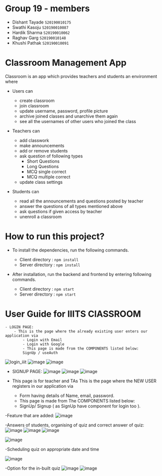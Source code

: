 # Group 19 - members
- Dishant Tayade `S20190010175`
- Swathi Kasoju `S20190010087`
- Hardik Sharma `S20190010062`
- Raghav Garg `S20190010148`
- Khushi Pathak `S20190010091`

# Classroom Management App

Classroom is an app which provides teachers and students an environment where 
- Users can
    - create classroom
    - join classroom
    - update username, password, profile picture
    - archive joined classes and unarchive them again
    - see all the usernames of other users who joined the class

- Teachers can 
    - add classwork
    - make announcements
    - add or remove students
    - ask question of following types 
        - Short Questions
        - Long Questions
        - MCQ single correct
        - MCQ multiple correct
    - update class settings

- Students can
    - read all the announcements and questions posted by teacher
    - answer the questions of all types mentioned above
    - ask questions if given access by teacher
    - unenroll a classroom

# How to run this project?

- To install the dependencies, run the following commands.
    - Client directory :
        `npm install`
    - Server directory :
        `npm install`

- After installation, run the backend and frontend by entering following commands.
    - Client directory :
        `npm start`
    - Server directory : 
        `npm start`



# User Guide for IIITS ClASSROOM

    - LOGIN PAGE:
        - This is the page where the already existing user enters our application via 
            - Login with Email
            - Login with Google
            - This page is made from the COMPONENTS listed below:
            SignUp / useAuth

   ![login_iiit](https://user-images.githubusercontent.com/70201987/148689920-08cc0cea-1d0b-4ff9-935c-dffe8a76dced.png)
   ![image](https://user-images.githubusercontent.com/70201987/148690052-d7397c35-6e03-44fe-a4ea-d59c8f505c9a.png)
   ![image](https://user-images.githubusercontent.com/70201987/148690075-a936fc50-d837-46a5-b67d-d20ae0585472.png)
    
   - SIGNUP PAGE:
    ![image](https://user-images.githubusercontent.com/70201987/148690139-cfe5694e-17aa-4260-83df-548bcc7a5ab2.png)
    ![image](https://user-images.githubusercontent.com/70201987/148690173-939a5b5f-8a44-4fb7-ac5d-2f62f667b36e.png)
    ![image](https://user-images.githubusercontent.com/70201987/148690187-6da7c647-6603-480b-ab56-b8059e1a693e.png)
    
   - This page is for teacher and TAs
   This is the page where the NEW USER registers in our application via
      - Form having details of Name, email, password.
      - This page is made from The COMPONENTS listed below:
      - SignUp/ Signup ( as SignUp have component for login too ).
      
      
   <!-- - QUIZ PAGE
     ![image](https://user-images.githubusercontent.com/70201987/148691900-93ed3d1d-5663-4f5a-a594-a24dbaa92ee8.png)
     ![image](https://user-images.githubusercontent.com/70201987/148691911-54fc586d-27b9-4b68-bb4e-cbcfda4a903a.png)
    ![image](https://user-images.githubusercontent.com/70201987/148691924-919df023-4cb5-4959-a95d-4cd81ee7bd78.png) -->


   -Feature that are added:
   ![image](https://user-images.githubusercontent.com/70201987/148691965-6d9e0863-5051-4f71-8a1f-a22acac67287.png)


   -Answers of students, organising of quiz and correct answer of quiz:
   ![image](https://user-images.githubusercontent.com/70201987/148692012-058d24bc-34c8-4f1c-8fd9-83056376db01.png)
   ![image](https://user-images.githubusercontent.com/70201987/148692047-e531d5a1-62c1-470c-bcc4-f998c7b71a99.png)
   ![image](https://user-images.githubusercontent.com/70201987/148692057-82f95b8b-0815-4bc0-bbcb-3d728bce7b61.png)

  ![image](https://user-images.githubusercontent.com/70201987/148692161-deb53d34-0dff-4722-a658-ff6ad37d97f8.png)
  
  -Scheduling quiz on appropriate date and time

  ![image](https://user-images.githubusercontent.com/70201987/148692106-970ec60a-804b-43a9-bc9a-0e6e93b93edd.png)
  
  -Option for the in-built quiz
 ![image](https://user-images.githubusercontent.com/70201987/148692108-3d01dad4-17e6-4420-94de-30cfb3ff2180.png)
![image](https://user-images.githubusercontent.com/70201987/148692121-f9e7d7d4-9fa2-4dab-a6d7-e7b006327b01.png)

   



    

   
    
     


